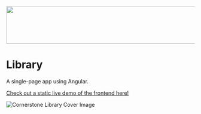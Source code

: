 <!-- <img src="https://github.com/kortrk/library/assets/7088687/e56b5364-da15-4284-8f6f-514e7efc4db4" width=1000 height=100> -->
<!-- <img src="https://github.com/kortrk/library/assets/7088687/4324533d-728e-4308-b113-cdec5ebeed40" width=1000 height=100> -->
<img src="https://github.com/kortrk/library/assets/7088687/34d6c7cf-a112-429d-b3d7-b7f4af73d294" width=1000 height=100>

# Library
A single-page app using Angular.

[Check out a static live demo of the frontend here!](https://kortrk.github.io/library-gh-pages)

![Cornerstone Library Cover Image](https://github.com/user-attachments/assets/b3d21a6c-5d34-40c3-abf8-b166d988a6eb)

